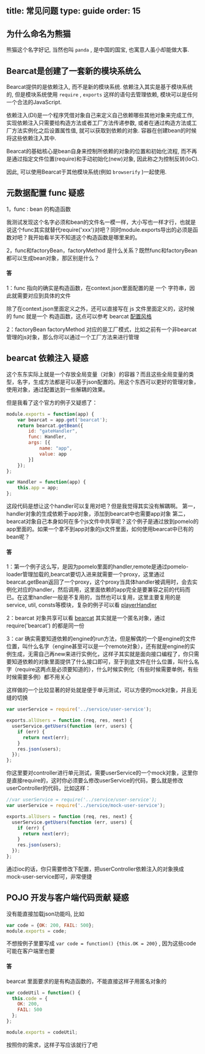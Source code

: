 title: 常见问题
type: guide
order: 15
---

## 为什么命名为熊猫

熊猫这个名字好记, 当然也叫 `panda` , 是中国的国宝, 也寓意人虽小却能做大事.


## Bearcat是创建了一套新的模块系统么

Bearcat提供的是依赖注入, 而不是新的模块系统. 依赖注入其实是基于模块系统的, 但是模块系统使用 `require` , `exports` 这样的语句去管理依赖, 模块可以是任何一个合法的JavaScript.

依赖注入(DI)是一个程序凭借对象自己来定义自己依赖哪些其他对象来完成工作, 实现依赖注入只需要给构造方法或者工厂方法传递参数, 或者在通过构造方法或工厂方法实例化之后设置属性值, 就可以获取到依赖的对象. 容器在创建bean的时候将这些依赖注入其中.

Bearcat的基础核心是bean自身来控制所依赖的对象的位置和初始化流程, 而不再是通过指定文件位置(require)和手动初始化(new)对象, 因此称之为控制反转(IoC).

因此, 可以使用Bearcat于其他模块系统(例如 `browserify` )一起使用.


## 元数据配置 func 疑惑

1，func : bean 的构造函数

我测试发现这个名字必须和bean的文件名一模一样，大小写也一样才行，也就是说这个func其实就替代require('xxx')对吧？同时module.exports导出的必须是函数对吧？我开始看半天不知道这个构造函数是哪里来的。

2，func和factoryBean，factoryMethod 是什么关系？既然func和factoryBean都可以生成bean对象，那区别是什么？

#### 答

1：func 指向的确实是构造函数，在context.json里面配置的是 一个 字符串，因此就需要对应到具体的文件

除了在context.json里面定义之外，还可以直接写在 js 文件里面定义的，这时候的 func 就是一个 构造函数，这点可以参考 bearcat [配置风格](/guide/magic-javaScript-objects-in-details.html)

2：factoryBean factoryMethod 对应的是工厂模式，比如之前有一个非bearcat管理的js对象，那么你可以通过一个工厂方法来进行管理



## bearcat 依赖注入 疑惑

这个东东实际上就是一个存放全局变量（对象）的容器？而且这些全局变量的类型，名字，生成方法都是可以基于json配置的。用这个东西可以更好的管理对象，使用对象，通过配置达到一些解耦的效果。

但是我看了这个官方的例子又疑惑了：

```js
module.exports = function(app) {
    var bearcat = app.get('bearcat');
    return bearcat.getBean({
        id: "gateHandler",
        func: Handler,
        args: [{
            name: "app",
            value: app
        }]
    });
};

var Handler = function(app) {
    this.app = app;
};
```

这段代码是想让这个handler可以复用对吧？但是我觉得其实没有解耦啊。 第一，handler对象的生成依赖于app对象，添加到bearcat中也需要app对象 第二，bearcat对象自己本身如何在多个js文件中共享呢？这个例子是通过放到pomelo的app里面的。如果一个拿不到app对象的js文件里面，如何使用bearcat中已有的bean呢？

#### 答

1：第一个例子这么写，是因为pomelo里面的handler,remote是通过pomelo-loader管理加载的,bearcat要切入进来就需要一个proxy，这里通过bearcat.getBean返回了一个proxy，这个proxy当具体handler被调用时，会去实例化对应的handler，然后调用，这里面依赖的app完全是要兼容之前的代码而已。在这里handler一般是不复用的，当然也可以复用，这里主要复用的是service, util, consts等模块，复杂的例子可以看 [playerHandler](https://github.com/bearcatnode/treasures/blob/master/game-server/app/servers/area/handler/playerHandler.js#L129)

2：bearcat 对象共享可以看 [bearcat](https://github.com/bearcatnode/bearcat/blob/master/lib/bearcat.js#L31) 其实就是一个匿名对象，通过 require('bearcat') 的都是同一份

3：car 确实需要知道依赖的engine的run方法，但是解偶的一个是engine的文件位置，叫什么名字（engine甚至可以是一个remote对象），还有就是engine的实例生成，无需自己再new来进行实例化，这样子其实就是面向接口编程了，你只需要知道依赖的对象里面提供了什么接口即可，至于到底文件在什么位置，叫什么名字（require这两点是必须要知道的），什么时候实例化（有些时候需要单例，有些时候需要多例）都不用关心

这样做的一个比较显著的好处就是便于单元测试，可以方便的mock对象，并且无缝的切换

```js
var userService = require('../service/user-service');

exports.allUsers = function (req, res, next) {
  userService.getUsers(function (err, users) {
    if (err) {
      return next(err);
    }
    res.json(users);
  });
};
```

你这里要对controller进行单元测试，需要userService的一个mock对象，这里你是直接require的，这时你必须要么修改userService的代码，要么就是修改userController的代码，比如这样：

```js
//var userService = require('../service/user-service');
var userService = require('../service/mock-user-service');

exports.allUsers = function (req, res, next) {
  userService.getUsers(function (err, users) {
    if (err) {
      return next(err);
    }
    res.json(users);
  });
};
```

通过ioc的话，你只需要修改下配置，把userController依赖注入的对象换成mock-user-service即可，非常便捷



## POJO 开发与客户端代码贡献 疑惑

没有能直接加载json功能吗, 比如

```js
var code = {OK: 200, FAIL: 500};
module.exports = code;
```

不想按例子里要写成  `var code = function() {this.OK = 200}` , 因为这些code可能在客户端里也要

#### 答

bearcat 里面要求的是有构造函数的，不能直接这样子用匿名对象的

```js
var codeUtil = function() {
  this.code = {
    OK: 200,
    FAIL: 500
  };
};

module.exports = codeUtil;
```

按照你的需求，这样子写应该就行了吧